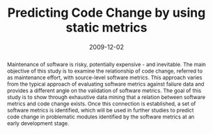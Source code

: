 ---
abstract: Maintenance of software is risky, potentially expensive - and inevitable.
  The main objective of this study is to examine the relationship of code change,
  referred to as maintenance effort, with source-level software metrics. This approach
  varies from the typical approach of evaluating software metrics against failure
  data and provides a different angle on the validation of software metrics. The goal
  of this study is to show through exhaustive data mining that a relation between
  software metrics and code change exists.  Once this connection is established, a
  set of software metrics is identified, which will be used in further studies to
  predict code change in problematic modules identified by the software metrics at
  an early development stage.
authors:
- Andreas Mauczka
- Thomas Grechenig
- Mario Bernhart
date: '2009-12-02'
featured: false
links:
- name: Publik
  url: https://publik.tuwien.ac.at/showentry.php?ID=183637&lang=2
publication: 'Vortrag: 7th International Conference on Software Engineering Reaearch,
  Management and Applications (SERA 2009), Haikou, Hainan Island, China; 02.12.2009
  - 04.12.2009; in: "SERA 2009 Proceedings", Conference Publishing Services, (2009)'
publication_types:
- '1'
publishDate: '2009-12-02'
title: Predicting Code Change by using static metrics
url_pdf: ''
---